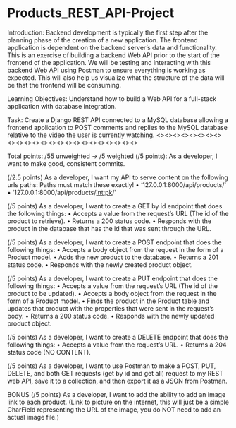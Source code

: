 # Products_REST_API-Project
Introduction:
Backend development is typically the first step after the planning phase of the creation of a new application. The frontend application is dependent on the backend server’s data and functionality. This is an exercise of building a backend Web API prior to the start of the frontend of the application. We will be testing and interacting with this backend Web API using Postman to ensure everything is working as expected. This will also help us visualize what the structure of the data will be that the frontend will be consuming. 

Learning Objectives: Understand how to build a Web API for a full-stack application with database integration. 

Task: Create a Django REST API connected to a MySQL database allowing a frontend application to POST comments and replies to the MySQL database relative to the video the user is currently watching.
<><><><><><><><><><><><><><><><><><><><><><><><>

Total points: /55 unweighted -> /5 weighted
(/5 points): As a developer, I want to make good, consistent commits.

<!-- (/2.5 points) As a developer, I want to create a Product model
Property names must be in snake_case and match the following exactly!
• title - CharField
• description - CharField
• price - DecimalField
• inventory_quantity – IntegerField -->

(/2.5 points) As a developer, I want my API to serve content on the following urls
paths:
Paths must match these exactly!
• ‘127.0.0.1:8000/api/products/'
• ‘127.0.0.1:8000/api/products/<int:pk>/’

<!-- (/15 points) As a developer, I want to build a REST web API in Django REST
Framework, so that I can make HTTP requests interact with the data set. -->

<!-- (/5 points) As a developer, I want to create a GET endpoint the responds with a
200 success status code and all of the products within the Product table. -->

(/5 points) As a developer, I want to create a GET by id endpoint that does the
following things:
• Accepts a value from the request’s URL (The id of the product to retrieve).
• Returns a 200 status code.
• Responds with the product in the database that has the id that was sent
through the URL.

(/5 points) As a developer, I want to create a POST endpoint that does the
following things:
• Accepts a body object from the request in the form of a Product model.
• Adds the new product to the database.
• Returns a 201 status code.
• Responds with the newly created product object.

(/5 points) As a developer, I want to create a PUT endpoint that does the
following things:
• Accepts a value from the request’s URL (The id of the product to be
updated).
• Accepts a body object from the request in the form of a Product model.
• Finds the product in the Product table and updates that product with the
properties that were sent in the request’s body.
• Returns a 200 status code.
• Responds with the newly updated product object.

(/5 points) As a developer, I want to create a DELETE endpoint that does the
following things:
• Accepts a value from the request’s URL.
• Returns a 204 status code (NO CONTENT).

(/5 points) As a developer, I want to use Postman to make a POST, PUT, DELETE,
and both GET requests (get by id and get all) request to my REST web API, save it
to a collection, and then export it as a JSON from Postman.

BONUS
(/5 points) As a developer, I want to add the ability to add an image link to each
product. (Link to picture on the internet, this will just be a simple CharField
representing the URL of the image, you do NOT need to add an actual image
file.)